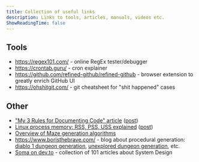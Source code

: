 ```yaml
---
title: Collection of useful links
description: Links to tools, articles, manuals, videos etc.
ShowReadingTime: false
---
```


## Tools

- https://regex101.com/ - online RegEx tester/debugger
- https://crontab.guru/ - cron explainer
- https://github.com/refined-github/refined-github - browser extension to greatly enrich GitHub UI
- https://ohshitgit.com/ - git cheatsheet for "shit happened" cases

## Other

- ["My 3 Rules for Documenting Code" article](https://dev.to/wraith/my-3-rules-for-documenting-code-2f54)
  ([post](../posts/03-documenting-code))
- [Linux process memory: RSS, PSS, USS explained](https://stackoverflow.com/questions/22372960/is-this-explanation-about-vss-rss-pss-uss-accurate) ([post](../posts/04-linux-process-memory))
- [Overview of Maze generation algorithms](https://professor-l.github.io/mazes/)
- https://www.boristhebrave.com/ - blog about procedural generation:
  [diablo 1 dungeon generation](https://www.boristhebrave.com/2019/07/14/dungeon-generation-in-diablo-1/),
  [unexplored dungeon generation](https://www.boristhebrave.com/2021/04/10/dungeon-generation-in-unexplored/),
  etc.
- [Soma on dev.to](https://dev.to/somadevtoo) - collection of 101 articles about System Design
